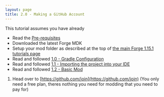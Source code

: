 ```yaml
---
layout: page
title: 2.0 - Making a GitHub Account
---
```

This tutorial assumes you have already
- Read the [Pre-requisites](/tutorials/Pre-requisites)
- Downloaded the latest Forge MDK
- Setup your mod folder as described at the top of [the main Forge 1.15.1 tutorials page](/tutorials/1.15.1/forge/)
- Read and followed [1.0 - Gradle Configuration](../1.0-gradle-configuration/)
- Read and followed [1.1 - Importing the project into your IDE](../1.1-importing-project/)
- Read and followed [1.2 - Basic Mod](../1.2-basic-mod/)

1) Head over to [https://github.com/join](https://github.com/join) (You only need a free plan, theres nothing you need for modding that you need to pay for)
